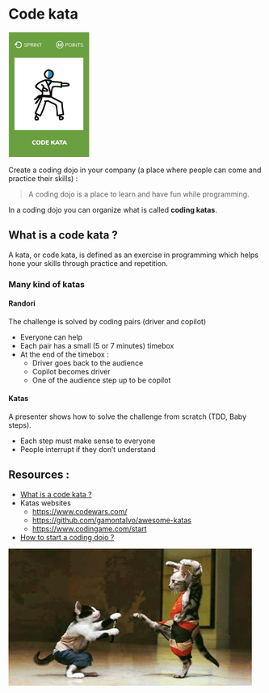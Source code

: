 # Code kata
![Organize a code kata session](images/code-kata.png)  

Create a coding dojo in your company (a place where people can come and practice their skills) :
> A coding dojo is a place to learn and have fun while programming.

In a coding dojo you can organize what is called **coding katas**.

## What is a code kata ?
A kata, or code kata, is defined as an exercise in programming which helps hone your skills through practice and repetition.

### Many kind of katas
#### Randori
The challenge is solved by coding pairs (driver and copilot)
* Everyone can help
* Each pair has a small (5 or 7 minutes) timebox 
* At the end of the timebox :
    * Driver goes back to the audience
    * Copilot becomes driver 
    * One of the audience step up to be copilot
#### Katas
A presenter shows how to solve the challenge from scratch (TDD, Baby steps).
* Each step must make sense to everyone
* People interrupt if they don’t understand  

## Resources :
* [What is a code kata ?](http://codekata.com/)
* Katas websites
    * https://www.codewars.com/
    * https://github.com/gamontalvo/awesome-katas
    * https://www.codingame.com/start
* [How to start a coding dojo ?](
http://johannesbrodwall.com/2011/12/18/how-to-start-a-coding-dojo/)
    
![Code kata](images/code-kata1.jpg)  
